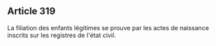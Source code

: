 Article 319
----
La filiation des enfants légitimes se prouve par les actes de naissance inscrits
sur les registres de l'état civil.
